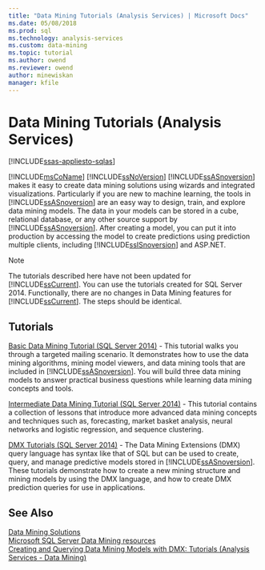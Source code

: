 ```yaml
---
title: "Data Mining Tutorials (Analysis Services) | Microsoft Docs"
ms.date: 05/08/2018
ms.prod: sql
ms.technology: analysis-services
ms.custom: data-mining
ms.topic: tutorial
ms.author: owend
ms.reviewer: owend
author: minewiskan
manager: kfile
---
```

# Data Mining Tutorials (Analysis Services)
[!INCLUDE[ssas-appliesto-sqlas](../../includes/ssas-appliesto-sqlas.md)]

[!INCLUDE[msCoName](../../includes/msconame-md.md)] [!INCLUDE[ssNoVersion](../../includes/ssnoversion-md.md)] [!INCLUDE[ssASnoversion](../../includes/ssasnoversion-md.md)] makes it easy to create data mining solutions using wizards and integrated visualizations. Particularly if you are new to machine learning, the tools in [!INCLUDE[ssASnoversion](../../includes/ssasnoversion-md.md)] are an easy way to design, train, and explore data mining models. The data in your models can be stored in a cube, relational database, or any other source support by [!INCLUDE[ssASnoversion](../../includes/ssasnoversion-md.md)]. After creating a model, you can put it into production by accessing the model to create predictions using prediction multiple clients, including [!INCLUDE[ssISnoversion](../../includes/ssisnoversion-md.md)] and ASP.NET.  
  
> [!NOTE]  
>The tutorials described here have not been updated for [!INCLUDE[ssCurrent](../../includes/sscurrent-md.md)]. You can use the tutorials created for SQL Server 2014. Functionally, there are no changes in Data Mining features for [!INCLUDE[ssCurrent](../../includes/sscurrent-md.md)]. The steps should be identical.  
  
## Tutorials  
  
[Basic Data Mining Tutorial (SQL Server 2014)](https://msdn.microsoft.com/library/ms167167(v=sql.120).aspx) - This tutorial walks you through a targeted mailing scenario. It demonstrates how to use the data mining algorithms, mining model viewers, and data mining tools that are included in [!INCLUDE[ssASnoversion](../../includes/ssasnoversion-md.md)]. You will build three data mining models to answer practical business questions while learning data mining concepts and tools.  
  
[Intermediate Data Mining Tutorial (SQL Server 2014)](https://msdn.microsoft.com/library/cc879271(v=sql.120).aspx) - This tutorial contains a collection of lessons that introduce more advanced data mining concepts and techniques such as, forecasting, market basket analysis, neural networks and logistic regression, and sequence clustering.  
  
[DMX Tutorials (SQL Server 2014)](https://msdn.microsoft.com/library/bb895168(v=sql.120).aspx) - The Data Mining Extensions (DMX) query language has syntax like that of SQL but can be used to create, query, and manage predictive models stored in [!INCLUDE[ssASnoversion](../../includes/ssasnoversion-md.md)]. These tutorials demonstrate how to create a new mining structure and mining models by using the DMX language, and how to create DMX prediction queries for use in applications.  
  
## See Also  
[Data Mining Solutions](../analysis-services/data-mining/data-mining-solutions.md)  
[Microsoft SQL Server Data Mining resources](http://go.microsoft.com/fwlink/?LinkId=97965)  
[Creating and Querying Data Mining Models with DMX: Tutorials &#40;Analysis Services - Data Mining&#41;](http://msdn.microsoft.com/library/145b81a7-c0c3-4ca3-bb32-0b482423b9a0)  
  
  
  

